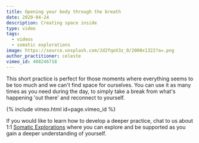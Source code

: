 ```yaml
---
title: Opening your body through the breath
date: 2020-04-24
description: Creating space inside
type: video
tags:
  - videos
  - somatic explorations
image: https://source.unsplash.com/Jd2fqoX3z_0/2000x1322?a=.png
author_practitioner: celeste
vimeo_id: 408246718
---
```


This short practice is perfect for those moments where everything seems to be too much and we can't find space for
ourselves. You can use it as many times as you need during the day, to simply take a break from what's happening 'out
there' and reconnect to yourself.

{% include vimeo.html  id=page.vimeo_id %}

If you would like to learn how to develop a deeper practice, chat to us about 1:1 [Somatic Explorations](/modalities/somatic-explorations/)
where you can explore and be supported as you gain a deeper understanding of yourself.
